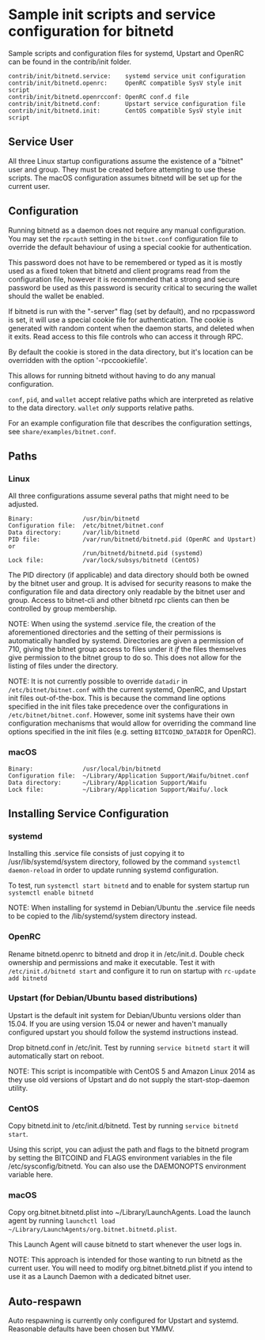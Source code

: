 Sample init scripts and service configuration for bitnetd
==========================================================

Sample scripts and configuration files for systemd, Upstart and OpenRC
can be found in the contrib/init folder.

    contrib/init/bitnetd.service:    systemd service unit configuration
    contrib/init/bitnetd.openrc:     OpenRC compatible SysV style init script
    contrib/init/bitnetd.openrcconf: OpenRC conf.d file
    contrib/init/bitnetd.conf:       Upstart service configuration file
    contrib/init/bitnetd.init:       CentOS compatible SysV style init script

Service User
---------------------------------

All three Linux startup configurations assume the existence of a "bitnet" user
and group.  They must be created before attempting to use these scripts.
The macOS configuration assumes bitnetd will be set up for the current user.

Configuration
---------------------------------

Running bitnetd as a daemon does not require any manual configuration. You may
set the `rpcauth` setting in the `bitnet.conf` configuration file to override
the default behaviour of using a special cookie for authentication.

This password does not have to be remembered or typed as it is mostly used
as a fixed token that bitnetd and client programs read from the configuration
file, however it is recommended that a strong and secure password be used
as this password is security critical to securing the wallet should the
wallet be enabled.

If bitnetd is run with the "-server" flag (set by default), and no rpcpassword is set,
it will use a special cookie file for authentication. The cookie is generated with random
content when the daemon starts, and deleted when it exits. Read access to this file
controls who can access it through RPC.

By default the cookie is stored in the data directory, but it's location can be overridden
with the option '-rpccookiefile'.

This allows for running bitnetd without having to do any manual configuration.

`conf`, `pid`, and `wallet` accept relative paths which are interpreted as
relative to the data directory. `wallet` *only* supports relative paths.

For an example configuration file that describes the configuration settings,
see `share/examples/bitnet.conf`.

Paths
---------------------------------

### Linux

All three configurations assume several paths that might need to be adjusted.

    Binary:              /usr/bin/bitnetd
    Configuration file:  /etc/bitnet/bitnet.conf
    Data directory:      /var/lib/bitnetd
    PID file:            /var/run/bitnetd/bitnetd.pid (OpenRC and Upstart) or
                         /run/bitnetd/bitnetd.pid (systemd)
    Lock file:           /var/lock/subsys/bitnetd (CentOS)

The PID directory (if applicable) and data directory should both be owned by the
bitnet user and group. It is advised for security reasons to make the
configuration file and data directory only readable by the bitnet user and
group. Access to bitnet-cli and other bitnetd rpc clients can then be
controlled by group membership.

NOTE: When using the systemd .service file, the creation of the aforementioned
directories and the setting of their permissions is automatically handled by
systemd. Directories are given a permission of 710, giving the bitnet group
access to files under it _if_ the files themselves give permission to the
bitnet group to do so. This does not allow
for the listing of files under the directory.

NOTE: It is not currently possible to override `datadir` in
`/etc/bitnet/bitnet.conf` with the current systemd, OpenRC, and Upstart init
files out-of-the-box. This is because the command line options specified in the
init files take precedence over the configurations in
`/etc/bitnet/bitnet.conf`. However, some init systems have their own
configuration mechanisms that would allow for overriding the command line
options specified in the init files (e.g. setting `BITCOIND_DATADIR` for
OpenRC).

### macOS

    Binary:              /usr/local/bin/bitnetd
    Configuration file:  ~/Library/Application Support/Waifu/bitnet.conf
    Data directory:      ~/Library/Application Support/Waifu
    Lock file:           ~/Library/Application Support/Waifu/.lock

Installing Service Configuration
-----------------------------------

### systemd

Installing this .service file consists of just copying it to
/usr/lib/systemd/system directory, followed by the command
`systemctl daemon-reload` in order to update running systemd configuration.

To test, run `systemctl start bitnetd` and to enable for system startup run
`systemctl enable bitnetd`

NOTE: When installing for systemd in Debian/Ubuntu the .service file needs to be copied to the /lib/systemd/system directory instead.

### OpenRC

Rename bitnetd.openrc to bitnetd and drop it in /etc/init.d.  Double
check ownership and permissions and make it executable.  Test it with
`/etc/init.d/bitnetd start` and configure it to run on startup with
`rc-update add bitnetd`

### Upstart (for Debian/Ubuntu based distributions)

Upstart is the default init system for Debian/Ubuntu versions older than 15.04. If you are using version 15.04 or newer and haven't manually configured upstart you should follow the systemd instructions instead.

Drop bitnetd.conf in /etc/init.  Test by running `service bitnetd start`
it will automatically start on reboot.

NOTE: This script is incompatible with CentOS 5 and Amazon Linux 2014 as they
use old versions of Upstart and do not supply the start-stop-daemon utility.

### CentOS

Copy bitnetd.init to /etc/init.d/bitnetd. Test by running `service bitnetd start`.

Using this script, you can adjust the path and flags to the bitnetd program by
setting the BITCOIND and FLAGS environment variables in the file
/etc/sysconfig/bitnetd. You can also use the DAEMONOPTS environment variable here.

### macOS

Copy org.bitnet.bitnetd.plist into ~/Library/LaunchAgents. Load the launch agent by
running `launchctl load ~/Library/LaunchAgents/org.bitnet.bitnetd.plist`.

This Launch Agent will cause bitnetd to start whenever the user logs in.

NOTE: This approach is intended for those wanting to run bitnetd as the current user.
You will need to modify org.bitnet.bitnetd.plist if you intend to use it as a
Launch Daemon with a dedicated bitnet user.

Auto-respawn
-----------------------------------

Auto respawning is currently only configured for Upstart and systemd.
Reasonable defaults have been chosen but YMMV.
